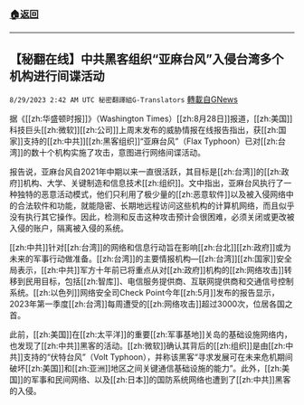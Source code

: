 ###  [:house:返回](README.md)
---


## 【秘翻在线】中共黑客组织“亚麻台风”入侵台湾多个机构进行间谍活动
`8/29/2023 2:42 AM UTC 秘密翻譯組G-Translators` [轉載自GNews](https://gnews.org/articles/1612837)

据《[[zh:华盛顿时报]]》（Washington Times）[[zh:8月28日]]报道，[[zh:美国]]科技巨头[[zh:微软]][[zh:公司]]上周末发布的威胁情报在线报告指出，获[[zh:国家]]支持的[[zh:中共]][[zh:黑客组织]]“亚麻台风”（Flax Typhoon）已对[[zh:台湾]]的数十个机构实施了攻击，意图进行网络间谍活动。

报告说，亚麻台风自2021年中期以来一直很活跃，其目标是[[zh:台湾]]的[[zh:政府]]机构、大学、关键制造和信息技术[[zh:组织]]。文中指出，亚麻台风执行了一种独特的恶意活动模式，他们只利用了极少量的[[zh:恶意软件]]以及被入侵网络中的合法软件和功能，就能隐密、长期地远程访问这些机构的计算机网络，而且似乎没有执行其它操作。因此，检测和反击这种攻击预计会很困难，必须关闭或更改被入侵的账户，隔离被入侵的系统。

[[zh:中共]]针对[[zh:台湾]]的网络和信息行动旨在影响[[zh:台北]][[zh:政府]]或为未来的军事行动做准备。[[zh:台湾]]的主要情报机构—[[zh:台湾]][[zh:国家]]安全局表示，[[zh:中共]]军方十年前已将重点从对[[zh:政府]]机构的[[zh:网络攻击]]转移到民用目标，包括[[zh:智库]]、电信服务提供商、互联网提供商和交通信号控制系统。[[zh:以色列]]网络安全司Check Point今年[[zh:5月]]发布的报告显示，2023年第一季度[[zh:台湾]]每周遭受的[[zh:网络攻击]]超过3000次，位居各国之首。

此前，[[zh:美国]]在[[zh:太平洋]]的重要[[zh:军事基地]]关岛的基础设施网络内，也发现了[[zh:中共]]黑客的活动。[[zh:微软]]确认其背后的[[zh:组织]]是由[[zh:中共]]支持的“伏特台风”（Volt Typhoon），并称该黑客“寻求发展可在未来危机期间破坏[[zh:美国]]和[[zh:亚洲]]地区之间关键通信基础设施的能力”。此外，[[zh:美国]]的军事和民间网络、以及[[zh:日本]]的国防系统网络也遭到了[[zh:中共]]黑客的入侵。
